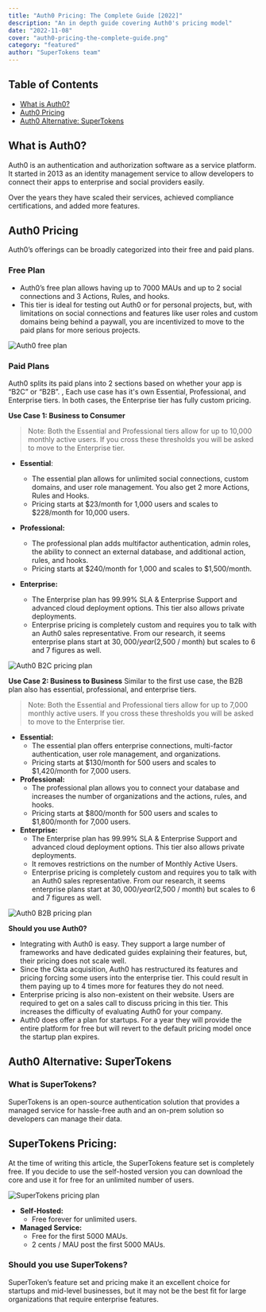 ```yaml
---
title: "Auth0 Pricing: The Complete Guide [2022]"
description: "An in depth guide covering Auth0's pricing model"
date: "2022-11-08"
cover: "auth0-pricing-the-complete-guide.png"
category: "featured"
author: "SuperTokens team"
---
```


## Table of Contents
- [What is Auth0?](#what-is-auth0)
- [Auth0 Pricing](#auth0-pricing)
- [Auth0 Alternative: SuperTokens](#auth0-alternative-supertokens)


## What is Auth0?

Auth0 is an authentication and authorization software as a service platform. It started in 2013 as an identity management service to allow developers to connect their apps to enterprise and social providers easily.

Over the years they have scaled their services, achieved compliance certifications, and added more features. 


## Auth0 Pricing

Auth0’s offerings can be broadly categorized into their free and paid plans.

### Free Plan

- Auth0’s free plan allows having up to 7000 MAUs and up to 2 social connections and 3 Actions, Rules, and hooks.
- This tier is ideal for testing out Auth0 or for personal projects, but, with limitations on social connections and features like user roles and custom domains being behind a paywall, you are incentivized to move to the paid plans for more serious projects.

![Auth0 free plan](./auth0_free.png)

### Paid Plans
Auth0 splits its paid plans into 2 sections based on whether your app is “B2C” or “B2B”. , Each use case has it's own Essential, Professional, and Enterprise tiers. In both cases, the Enterprise tier has fully custom pricing.

**Use Case 1: Business to Consumer**
> Note: Both the Essential and Professional tiers allow for up to 10,000 monthly active users. If you cross these thresholds you will be asked to move to the Enterprise tier.

- **Essential**:
  - The essential plan allows for unlimited social connections, custom domains, and user role management. You also get 2 more Actions, Rules and Hooks.
  - Pricing starts at $23/month for 1,000 users and scales to $228/month for 10,000 users.

- **Professional:** 
  - The professional plan adds multifactor authentication, admin roles, the ability to connect an external database, and additional action, rules, and hooks.
  - Pricing starts at $240/month for 1,000 and scales to $1,500/month.

- **Enterprise:**
  - The Enterprise plan has 99.99% SLA & Enterprise Support and advanced cloud deployment options. This tier also allows private deployments.
  - Enterprise pricing is completely custom and requires you to talk with an Auth0 sales representative. From our research, it seems enterprise plans start at $30,000 / year ($2,500 / month) but scales to 6 and 7 figures as well.

![Auth0 B2C pricing plan](./auth0_b2c.png)


**Use Case 2: Business to Business**
Similar to the first use case, the B2B plan also has essential, professional, and enterprise tiers. 

> Note: Both the Essential and Professional tiers allow for up to 7,000 monthly active users. If you cross these thresholds you will be asked to move to the Enterprise tier.

- **Essential:**
  - The essential plan offers enterprise connections, multi-factor authentication, user role management, and organizations.
  - Pricing starts at $130/month for 500 users and scales to $1,420/month for 7,000 users.
- **Professional:**
  - The professional plan allows you to connect your database and increases the number of organizations and the actions, rules, and hooks.
  - Pricing starts at $800/month for 500 users and scales to $1,800/month for 7,000 users.
- **Enterprise:**
  - The Enterprise plan has 99.99% SLA & Enterprise Support and advanced cloud deployment options. This tier also allows private deployments.
  - It removes restrictions on the number of Monthly Active Users.
  - Enterprise pricing is completely custom and requires you to talk with an Auth0 sales representative.  From our research, it seems enterprise plans start at $30,000 / year ($2,500 / month) but scales to 6 and 7 figures as well.

![Auth0 B2B pricing plan](./auth0_b2b.png)

**Should you use Auth0?**
- Integrating with Auth0 is easy. They support a large number of frameworks and have dedicated guides explaining their features, but, their pricing does not scale well.
- Since the Okta acquisition, Auth0 has restructured its features and pricing forcing some users into the enterprise tier. This could result in them paying up to 4 times more for features they do not need. 
- Enterprise pricing is also non-existent on their website. Users are required to get on a sales call to discuss pricing in this tier. This increases the difficulty of evaluating Auth0 for your company.
- Auth0 does offer a plan for startups. For a year they will provide the entire platform for free but will revert to the default pricing model once the startup plan expires.


## Auth0 Alternative: SuperTokens

### What is SuperTokens?
SuperTokens is an open-source authentication solution that provides a managed service for hassle-free auth and an on-prem solution so developers can manage their data.

## SuperTokens Pricing:
At the time of writing this article, the SuperTokens feature set is completely free. If you decide to use the self-hosted version you can download the core and use it for free for an unlimited number of users.


![SuperTokens pricing plan](./supertokens_pricing.png)

- **Self-Hosted:**
  - Free forever for unlimited users.
- **Managed Service:**
  - Free for the first 5000 MAUs.
  - 2 cents / MAU post the first 5000 MAUs.

### Should you use SuperTokens?
SuperToken’s feature set and pricing make it an excellent choice for startups and mid-level businesses, but it may not be the best fit for large organizations that require enterprise features.
